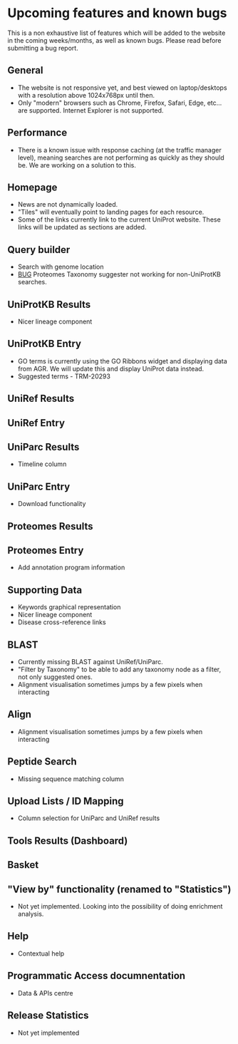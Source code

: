 # Upcoming features and known bugs

This is a non exhaustive list of features which will be added to the website in the coming weeks/months, as well as known bugs. Please read before submitting a bug report.

## General

- The website is not responsive yet, and best viewed on laptop/desktops with a resolution above 1024x768px until then.
- Only "modern" browsers such as Chrome, Firefox, Safari, Edge, etc... are supported. Internet Explorer is not supported.

## Performance

- There is a known issue with response caching (at the traffic manager level), meaning searches are not performing as
  quickly as they should be. We are working on a solution to this.

## Homepage

- News are not dynamically loaded.
- "Tiles" will eventually point to landing pages for each resource.
- Some of the links currently link to the current UniProt website. These links will be updated as sections are added.

## Query builder

- Search with genome location
- [BUG](https://www.ebi.ac.uk/panda/jira/browse/TRM-25889) Proteomes Taxonomy suggester not working for non-UniProtKB searches.

## UniProtKB Results

- Nicer lineage component

## UniProtKB Entry

- GO terms is currently using the GO Ribbons widget and displaying data from AGR. We will update this and display UniProt data instead.
- Suggested terms - TRM-20293

## UniRef Results

## UniRef Entry

## UniParc Results

- Timeline column

## UniParc Entry

- Download functionality

## Proteomes Results

## Proteomes Entry

- Add annotation program information

## Supporting Data

- Keywords graphical representation
- Nicer lineage component
- Disease cross-reference links

## BLAST

- Currently missing BLAST against UniRef/UniParc.
- "Filter by Taxonomy" to be able to add any taxonomy node as a filter, not only suggested ones.
- Alignment visualisation sometimes jumps by a few pixels when interacting

## Align

- Alignment visualisation sometimes jumps by a few pixels when interacting

## Peptide Search

- Missing sequence matching column

## Upload Lists / ID Mapping

- Column selection for UniParc and UniRef results

## Tools Results (Dashboard)

## Basket

## "View by" functionality (renamed to "Statistics")

- Not yet implemented. Looking into the possibility of doing enrichment analysis.

## Help

- Contextual help

## Programmatic Access documnentation

- Data & APIs centre

## Release Statistics

- Not yet implemented
